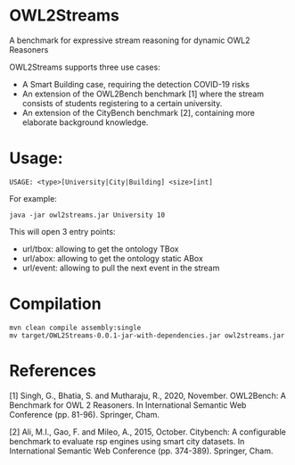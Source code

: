 # OWL2Streams
A benchmark for expressive stream reasoning for dynamic OWL2 Reasoners

OWL2Streams supports three use cases:

- A Smart Building case, requiring the detection COVID-19 risks
- An extension of the OWL2Bench benchmark [1] where the stream consists of students registering to a certain university. 
- An extension of the CityBench benchmark [2], containing more elaborate background knowledge.

# Usage:
```
USAGE: <type>[University|City|Building] <size>[int]
```
For example:
```
java -jar owl2streams.jar University 10
```

This will open 3 entry points:

- url/tbox: allowing to get the ontology TBox
- url/abox: allowing to get the ontology static ABox
- url/event: allowing to pull the next event in the stream

# Compilation
```
mvn clean compile assembly:single
mv target/OWL2Streams-0.0.1-jar-with-dependencies.jar owl2streams.jar
```

# References
[1] Singh, G., Bhatia, S. and Mutharaju, R., 2020, November. OWL2Bench: A Benchmark for OWL 2 Reasoners. In International Semantic Web Conference (pp. 81-96). Springer, Cham.

[2] Ali, M.I., Gao, F. and Mileo, A., 2015, October. Citybench: A configurable benchmark to evaluate rsp engines using smart city datasets. In International Semantic Web Conference (pp. 374-389). Springer, Cham.
